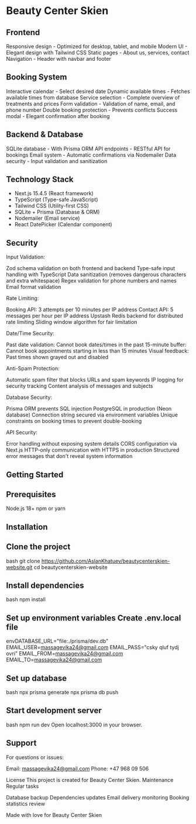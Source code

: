 # Beauty Center Skien

## Frontend

Responsive design - Optimized for desktop, tablet, and mobile
Modern UI - Elegant design with Tailwind CSS
Static pages - About us, services, contact
Navigation - Header with navbar and footer

## Booking System

Interactive calendar - Select desired date
Dynamic available times - Fetches available times from database
Service selection - Complete overview of treatments and prices
Form validation - Validation of name, email, and phone number
Double booking protection - Prevents conflicts
Success modal - Elegant confirmation after booking

## Backend & Database

SQLite database - With Prisma ORM
API endpoints - RESTful API for bookings
Email system - Automatic confirmations via Nodemailer
Data security - Input validation and sanitization

## Technology Stack

- Next.js 15.4.5 (React framework)
- TypeScript (Type-safe JavaScript)
- Tailwind CSS (Utility-first CSS)
- SQLite + Prisma (Database & ORM)
- Nodemailer (Email service)
- React DatePicker (Calendar component)

## Security

Input Validation:

Zod schema validation on both frontend and backend
Type-safe input handling with TypeScript
Data sanitization (removes dangerous characters and extra whitespace)
Regex validation for phone numbers and names
Email format validation

Rate Limiting:

Booking API: 3 attempts per 10 minutes per IP address
Contact API: 5 messages per hour per IP address
Upstash Redis backend for distributed rate limiting
Sliding window algorithm for fair limitation

Date/Time Security:

Past date validation: Cannot book dates/times in the past
15-minute buffer: Cannot book appointments starting in less than 15 minutes
Visual feedback: Past times shown grayed out and disabled

Anti-Spam Protection:

Automatic spam filter that blocks URLs and spam keywords
IP logging for security tracking
Content analysis of messages and subjects

Database Security:

Prisma ORM prevents SQL injection
PostgreSQL in production (Neon database)
Connection string secured via environment variables
Unique constraints on booking times to prevent double-booking

API Security:

Error handling without exposing system details
CORS configuration via Next.js
HTTP-only communication with HTTPS in production
Structured error messages that don't reveal system information

## Getting Started

## Prerequisites

Node.js 18+
npm or yarn

## Installation

## Clone the project

bash
git clone <https://github.com/AslanKhatuev/beautycenterskien-website.git>
cd beautycenterskien-website

## Install dependencies

bash
npm install

## Set up environment variables Create .env.local file

envDATABASE_URL="file:./prisma/dev.db"
EMAIL_USER=<massagevika24@gmail.com>
EMAIL_PASS="csky qluf tydj ovri"
EMAIL_FROM=<massagevika24@gmail.com>
EMAIL_TO=<massagevika24@gmail.com>

## Set up database

bash
npx prisma generate
npx prisma db push

## Start development server

bash
npm run dev
Open localhost:3000 in your browser.

## Support

For questions or issues:

Email: <massagevika24@gmail.com>
Phone: +47 968 09 506

License
This project is created for Beauty Center Skien.
Maintenance
Regular tasks

Database backup
Dependencies updates
Email delivery monitoring
Booking statistics review

Made with love for Beauty Center Skien
